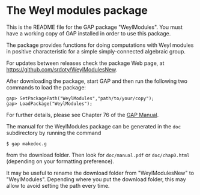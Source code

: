 # The Weyl modules package

This is the README file for the GAP package "WeylModules". You must
have a working copy of GAP installed in order to use this package.

The package provides functions for doing computations with Weyl modules
in positive characteristic for a simple simply-connected algebraic
group. 

For updates between releases check the package Web page, at
https://github.com/srdoty/WeylModulesNew.
  
After downloading the package, start GAP and then run the following two
commands to load the package: 
```
gap> SetPackagePath("WeylModules","path/to/your/copy");
gap> LoadPackage("WeylModules");
```
For further details, please see Chapter 76 of the
[GAP Manual](https://www.gap-system.org/Manuals/doc/ref/chap76.html).

The manual for the WeylModules package can be generated in the `doc`
subdirectory by running the command
```
$ gap makedoc.g
```
from the download folder. Then look for `doc/manual.pdf` or `doc/chap0.html`
(depending on your formatting preference).

It may be useful to rename the download folder from "WeylModulesNew"
to "WeylModules". Depending where you put the download folder, this
may allow to avoid setting the path every time.
